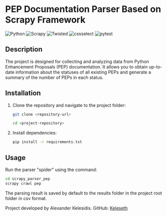 # PEP Documentation Parser Based on Scrapy Framework

![Python](https://img.shields.io/badge/Python-3776AB?style=for-the-badge&logo=python&logoColor=white)
![Scrapy](https://img.shields.io/badge/Scrapy-FF6347?style=for-the-badge&logo=python&logoColor=white)
![Twisted](https://img.shields.io/badge/Twisted-6A5ACD?style=for-the-badge&logo=twilio&logoColor=white)
![cssselect](https://img.shields.io/badge/cssselect-FFD700?style=for-the-badge&logo=css3&logoColor=white)
![pytest](https://img.shields.io/badge/pytest-0A9EDC?style=for-the-badge&logo=pytest&logoColor=white)

## Description
The project is designed for collecting and analyzing data from Python Enhancement Proposals (PEP) documentation. It allows you to obtain up-to-date information about the statuses of all existing PEPs and generate a summary of the number of PEPs in each status.

## Installation

1. Clone the repository and navigate to the project folder:
    ```bash
    git clone <repository-url>
    ```
    ```bash
    cd <project-repository>
    ```

2. Install dependencies:
    ```bash
    pip install -r requirements.txt
    ```

## Usage

Run the parser "spider" using the command:

```bash
cd scrapy_parser_pep
scrapy crawl pep
```

The parsing result is saved by default to the results folder in the project root folder in csv format.

Project developed by Alexander Kelesidis. GitHub: [Keleseth](https://github.com/Keleseth)